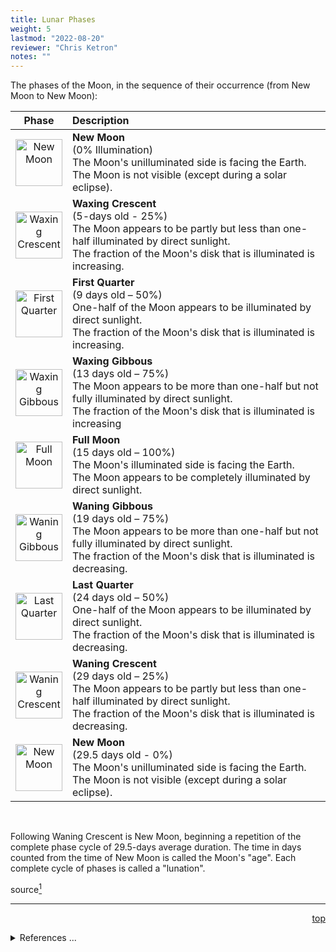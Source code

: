 ```yaml
---
title: Lunar Phases
weight: 5
lastmod: "2022-08-20"
reviewer: "Chris Ketron"
notes: ""
---
```


The phases of the Moon, in the sequence of their occurrence (from New Moon to New Moon):

| **Phase** | **Description**    |
|:---:|:---|
|<img src="/notes/images/newmoon.gif" width="75" title="New Moon"/>        | **New Moon**<br/>(0% Illumination)<br/>The Moon's unilluminated side is facing the Earth.<br/>The Moon is not visible (except during a solar eclipse).                                                        |
|<img src="/notes/images/waxingcrescent.gif" width="75" title="Waxing Crescent"/> | **Waxing Crescent**<br/>(5-days old - 25%)<br/>The Moon appears to be partly but less than one-half illuminated by direct sunlight.<br/>The fraction of the Moon's disk that is illuminated is increasing.    |
|<img src="/notes/images/firstquarter.gif" width="75" title="First Quarter"/>   | **First Quarter**<br/>(9 days old – 50%)<br/>One-half of the Moon appears to be illuminated by direct sunlight.<br/>The fraction of the Moon's disk that is illuminated is increasing.                        |
|<img src="/notes/images/waxinggibbous.gif" width="75" title="Waxing Gibbous"/>  | **Waxing Gibbous**<br/>(13 days old – 75%)<br/>The Moon appears to be more than one-half but not fully illuminated by direct sunlight.<br/>The fraction of the Moon's disk that is illuminated is increasing  |
|<img src="/notes/images/fullmoon.gif" width="75" title="Full Moon"/>       | **Full Moon**<br/>(15 days old – 100%)<br/>The Moon's illuminated side is facing the Earth.<br/>The Moon appears to be completely illuminated by direct sunlight.                                             |
|<img src="/notes/images/waninggibbous.gif" width="75" title="Waning Gibbous"/>  | **Waning Gibbous**<br/>(19 days old – 75%)<br/>The Moon appears to be more than one-half but not fully illuminated by direct sunlight.<br/>The fraction of the Moon's disk that is illuminated is decreasing. |
|<img src="/notes/images/lastquarter.gif" width="75" title="Last Quarter"/>    | **Last Quarter**<br/>(24 days old – 50%)<br/>One-half of the Moon appears to be illuminated by direct sunlight.<br/>The fraction of the Moon's disk that is illuminated is decreasing.                        |
|<img src="/notes/images/waningcrescent.gif" width="75" title="Waning Crescent"/> | **Waning Crescent**<br/>(29 days old – 25%)<br/>The Moon appears to be partly but less than one-half illuminated by direct sunlight.<br/>The fraction of the Moon's disk that is illuminated is decreasing.   |
|<img src="/notes/images/newmoon.gif" width="75" title="New Moon"/>        | **New Moon**<br/>(29.5 days old - 0%)<br/>The Moon's unilluminated side is facing the Earth.<br/>The Moon is not visible (except during a solar eclipse).  |

<br/>

<p>Following Waning Crescent is New Moon, beginning a repetition of the complete phase cycle of 29.5-days average duration. The time in days counted from the time of New Moon is called the Moon's "age". Each complete cycle of phases is called a "lunation".</p>
source<a href="#footnote1" id="footnoteRef1"><sup>1</sup></a>

---
<span style='float:right;'>[top](#)</span>
<br/>
<details>
<summary>References ...</summary>

|   |   |   | 
| ------------------------------------------------------- | ---------- | -------------------------------------------------- |
| <a id="footnote1" href="#footnoteRef1"><sup>1</sup></a> | 2022-08-21 | <https://aa.usno.navy.mil/faq/moon_phases> |
|                                                         |            |                                                    |
</details>
